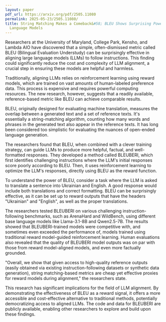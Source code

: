 ```yaml
---
layout: paper
pdf_url: https://arxiv.org/pdf/2505.11080
permalink: 2025-05-23/2505.11080/
title: String Matching Makes a Comeback&#58; BLEU Shows Surprising Power in Aligning
  Language Models
---
```




Researchers at the University of Maryland, College Park, Kensho, and Lambda AIO have discovered that a simple, often-dismissed metric called BLEU (Bilingual Evaluation Understudy) can be surprisingly effective in aligning large language models (LLMs) to follow instructions. This finding could significantly reduce the cost and complexity of LLM alignment, a crucial step in ensuring these models are helpful and harmless.

Traditionally, aligning LLMs relies on reinforcement learning using reward models, which are trained on vast amounts of human-labeled preference data. This process is expensive and requires powerful computing resources. The new research, however, suggests that a readily available, reference-based metric like BLEU can achieve comparable results.

BLEU, originally designed for evaluating machine translation, measures the overlap between a generated text and a set of reference texts. It's essentially a string-matching algorithm, counting how many words and phrases in the generated text also appear in the reference texts. It has long been considered too simplistic for evaluating the nuances of open-ended language generation.

The researchers found that BLEU, when combined with a clever training strategy, can guide LLMs to produce more helpful, factual, and well-formatted responses. They developed a method called BLEUBERI, which first identifies challenging instructions where the LLM's initial responses score poorly according to BLEU. Then, it uses reinforcement learning to optimize the LLM's responses, directly using BLEU as the reward function.

To understand the power of BLEU, consider a task where the LLM is asked to translate a sentence into Ukrainian and English.  A good response would include both translations and correct formatting.  BLEU can be surprisingly effective, as it can be set up to reward outputs that have the headers "Ukrainian" and "English", as well as the proper translations.

The researchers tested BLEUBERI on various challenging instruction-following benchmarks, such as ArenaHard and WildBench, using different base language models like Llama-3.1-8B and Qwen2.5-7B. The results showed that BLEUBERI-trained models were competitive with, and sometimes even exceeded the performance of, models trained using traditional reward model-guided reinforcement learning.  Human evaluations also revealed that the quality of BLEUBERI model outputs was on par with those from reward model-aligned models, and even more factually grounded.

"Overall, we show that given access to high-quality reference outputs (easily obtained via existing instruction-following datasets or synthetic data generation), string matching-based metrics are cheap yet effective proxies for reward models during alignment," the researchers state.

This research has significant implications for the field of LLM alignment. By demonstrating the effectiveness of BLEU as a reward signal, it offers a more accessible and cost-effective alternative to traditional methods, potentially democratizing access to aligned LLMs. The code and data for BLEUBERI are publicly available, enabling other researchers to explore and build upon these findings.